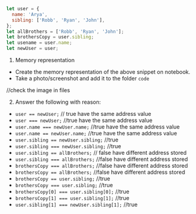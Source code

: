 ```js
let user = {
  name: 'Arya',
  sibling: ['Robb', 'Ryan', 'John'],
};
let allBrothers = ['Robb', 'Ryan', 'John'];
let brothersCopy = user.sibling;
let usename = user.name;
let newUser = user;
```

1. Memory representation

- Create the memory representation of the above snippet on notebook.
- Take a photo/screenshot and add it to the folder `code`

<!-- To add this image here use ![name](./hello.jpg) -->
//check the image in files

2. Answer the following with reason:

- `user == newUser;` // true have the same address value
- `user === newUser;` //true have the same address value
- `user.name === newUser.name;` //true have the same address value
- `user.name == newUser.name;` //true have the same address value
- `user.sibling == newUser.sibling;` //true
- `user.sibling === newUser.sibling;` //true
- `user.sibling == allBrothers;` // false have different address stored
- `user.sibling === allBrothers;` //false have different address stored
- `brothersCopy === allBrothers;` //false have different address stored
- `brothersCopy == allBrothers;` //false have different address stored
- `brothersCopy == user.sibling;` //true
- `brothersCopy === user.sibling;` //true
- `brothersCopy[0] === user.sibling[0];` //true
- `brothersCopy[1] === user.sibling[1];` //true
- `user.sibling[1] === newUser.sibling[1];` //true
